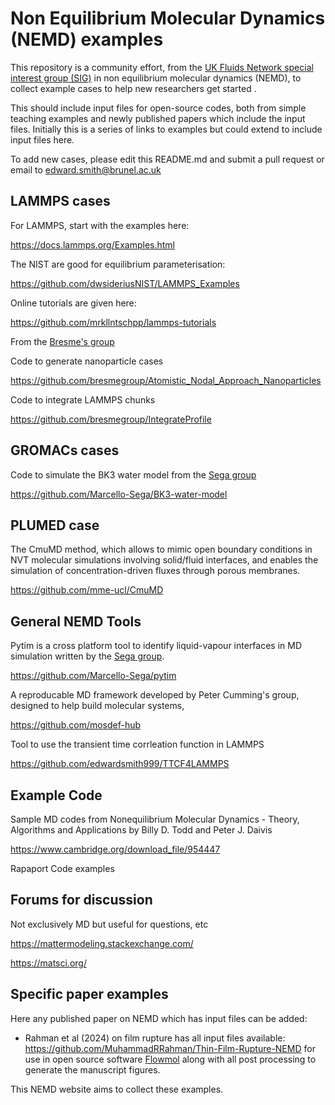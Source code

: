 # Non Equilibrium Molecular Dynamics (NEMD) examples

This repository is a community effort, from the [UK Fluids Network special interest group (SIG)](https://fluids.ac.uk/sig/NonEqmMD) in non equilibrium molecular dynamics (NEMD), to collect example cases to help new researchers get started .


This should include input files for open-source codes, both from simple teaching examples and newly published papers which include the input files. Initially this is a series of links to examples but could extend to include input files here.

To add new cases, please edit this README.md and submit a pull request or email to edward.smith@brunel.ac.uk

LAMMPS cases
-------------

For LAMMPS, start with the examples here: 

https://docs.lammps.org/Examples.html

The NIST are good for equilibrium parameterisation:

https://github.com/dwsideriusNIST/LAMMPS_Examples

Online tutorials are given here:

https://github.com/mrkllntschpp/lammps-tutorials

From the [Bresme's group](https://github.com/bresmegroup)

Code to generate nanoparticle cases 

https://github.com/bresmegroup/Atomistic_Nodal_Approach_Nanoparticles

Code to integrate LAMMPS chunks

https://github.com/bresmegroup/IntegrateProfile

GROMACs cases
-------------

Code to simulate the BK3 water model from the [Sega group](https://github.com/Marcello-Sega)

https://github.com/Marcello-Sega/BK3-water-model


PLUMED case
-----------

The CmuMD method, which allows to mimic open boundary conditions in NVT molecular simulations involving solid/fluid interfaces, and enables the simulation of concentration-driven fluxes through porous membranes.

https://github.com/mme-ucl/CmuMD

General NEMD Tools
------------------

Pytim is a cross platform tool to identify liquid-vapour interfaces in MD simulation written by the [Sega group](https://github.com/Marcello-Sega).

https://github.com/Marcello-Sega/pytim

A reproducable MD framework developed by Peter Cumming's group, designed to help build molecular systems,

https://github.com/mosdef-hub

Tool to use the transient time corrleation function in LAMMPS

https://github.com/edwardsmith999/TTCF4LAMMPS

Example Code 
------------

Sample MD codes from Nonequilibrium Molecular Dynamics - Theory, Algorithms and Applications by Billy D. Todd and Peter J. Daivis

https://www.cambridge.org/download_file/954447

Rapaport Code examples


Forums for discussion
-----------------------

Not exclusively MD but useful for questions, etc

https://mattermodeling.stackexchange.com/

https://matsci.org/

Specific paper examples
------------------------
Here any published paper on NEMD which has input files can be added:

  - Rahman et al (2024) on film rupture has all input files available: https://github.com/MuhammadRRahman/Thin-Film-Rupture-NEMD for use in open source software [Flowmol](https://github.com/edwardsmith999/flowmol) along with all post processing to generate the manuscript figures. 

This NEMD website aims to collect these examples.
